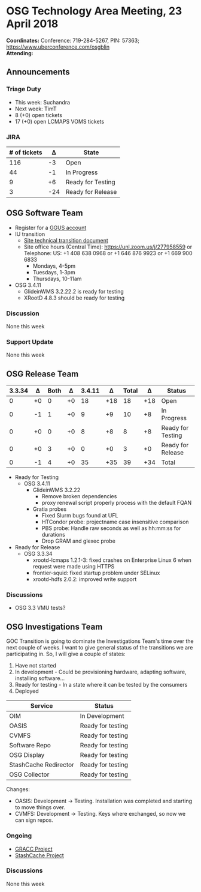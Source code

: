 # OSG Technology Area Meeting, 23 April 2018

**Coordinates:** Conference: 719-284-5267, PIN: 57363; <https://www.uberconference.com/osgblin>  
**Attending:**  


## Announcements


### Triage Duty

-   This week: Suchandra
-   Next week: TimT
-   8 (+0) open tickets
-   17 (+0) open LCMAPS VOMS tickets


### JIRA

| # of tickets | &Delta; | State             |
|------------ |------- |----------------- |
| 116          | -3      | Open              |
| 44           | -1      | In Progress       |
| 9            | +6      | Ready for Testing |
| 3            | -24     | Ready for Release |


## OSG Software Team

-   Register for a [GGUS account](https://opensciencegrid.github.io/technology/software/new-team-member/)
-   IU transition  
    -   [Site technical transition document](/policy/service-migrations-spring-2018/)
    -   Site office hours (Central Time): <https://unl.zoom.us/j/277958559> or Telephone: US: +1 408 638 0968  or +1 646 876 9923  or +1 669 900 6833  
        -   Mondays, 4-5pm
        -   Tuesdays, 1-3pm
        -   Thursdays, 10-11am
-   OSG 3.4.11  
    -   GlideinWMS 3.2.22.2 is ready for testing
    -   XRootD 4.8.3 should be ready for testing


### Discussion

None this week  


### Support Update

None this week  


## OSG Release Team

| 3.3.34 | &Delta; | Both | &Delta; | 3.4.11 | &Delta; | Total | &Delta; | Status            |
|------ |------- |---- |------- |------ |------- |----- |------- |----------------- |
| 0      | +0      | 0    | +0      | 18     | +18     | 18    | +18     | Open              |
| 0      | -1      | 1    | +0      | 9      | +9      | 10    | +8      | In Progress       |
| 0      | +0      | 0    | +0      | 8      | +8      | 8     | +8      | Ready for Testing |
| 0      | +0      | 3    | +0      | 0      | +0      | 3     | +0      | Ready for Release |
| 0      | -1      | 4    | +0      | 35     | +35     | 39    | +34     | Total             |

-   Ready for Testing  
    -   OSG 3.4.11
        -   GlideinWMS 3.2.22
            -   Remove broken dependencies
            -   proxy renewal script properly process with the default FQAN
        -   Gratia probes
            -   Fixed Slurm bugs found at UFL
            -   HTCondor probe: projectname case insensitive comparison
            -   PBS probe: Handle raw seconds as well as hh:mm:ss for durations
            -   Drop GRAM and glexec probe
-   Ready for Release  
    -   OSG 3.3.34
        -   xrootd-lcmaps 1.2.1-3: fixed crashes on Enterprise Linux 6 when request were made using HTTPS
        -   frontier-squid: fixed startup problem under SELinux
        -   xrootd-hdfs 2.0.2: improved write support


### Discussions

-   OSG 3.3 VMU tests?

## OSG Investigations Team

GOC Transition is going to dominate the Investigations Team's time over the next couple of weeks.   I want to give general status of the transitions we are participating in.  So, I will give a couple of states:  

1.  Have not started
2.  In development - Could be provisioning hardware, adapting software, installing software&#x2026;
3.  Ready for testing - In a state where it can be tested by the consumers
4.  Deployed

| Service               | Status            |
|--------------------- |----------------- |
| OIM                   | In Development    |
| OASIS                 | Ready for testing |
| CVMFS                 | Ready for testing |
| Software Repo         | Ready for testing |
| OSG Display           | Ready for testing |
| StashCache Redirector | Ready for testing |
| OSG Collector         | Ready for testing |

Changes:  

-   OASIS: Development -> Testing.  Installation was completed and starting to move things over.
-   CVMFS: Development -> Testing.  Keys where exchanged, so now we can sign repos.


### Ongoing

-   [GRACC Project](https://jira.opensciencegrid.org/projects/GRACC/)
-   [StashCache Project](https://opensciencegrid.github.io/StashCache/)


### Discussions

None this week
